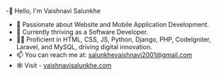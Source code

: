 -👋 Hello, I'm Vaishnavi Salunkhe
- 👀 Passionate about Website and Mobile Application Development.
- 🌱 Currently thriving as a Software Developer.
- 👩‍💻 Proficient in HTML, CSS, JS, Python, Django, PHP, CodeIgniter, Laravel, and MySQL, driving digital innovation.
- 📫 You can reach me at: salunkhevaishnavi2001@gmail.com
- 🕸️ Visit - [vaishnavisalunkhe.com](https://vaishnavisalunkhe.com/)
<!---
VAISH-16/VAISH-16 is a ✨ special ✨ repository because its `README.md` (this file) appears on your GitHub profile.
You can click the Preview link to take a look at your changes.
--->
